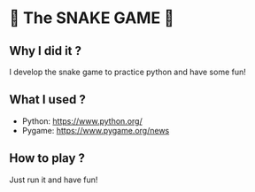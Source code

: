 # 🐍 The SNAKE GAME 🐍

## Why I did it ?
I develop the snake game to practice python and have some fun!

## What I used ?
  - Python: https://www.python.org/
  - Pygame: https://www.pygame.org/news

## How to play ?
Just run it and have fun!
